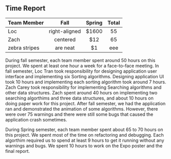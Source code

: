 ## Time Report

| Team Member        | Fall           | Spring  | Total |
| ------------- |:-------------:| :-----:| :-------: |
| Loc     | right-aligned | $1600 | 55 |
| Zach     | centered      |   $12 | 65 |
| zebra stripes | are neat      |    $1 | eee |

During fall semester, each team member spent around 50 hours on this project. We spent at least one hour a week for a face-to-face meeting. In fall semester, Loc Tran took responsibility for designing application user interface and implementing six Sorting algorithms. Designing application UI took 10 hours and implementing each sorting algorithm took around 7 hours. Zach Carey took responsibility for implementing Searching algorithms and other data structures. Zach spent around 40 hours on implementing two searching algorthims and three data structures, and about 10 hours on doing paper work for this project. After fall semester, we had the application ran and demonstrated the animation of some algorithms. However, there were over 75 warnings and there were still some bugs that caused the application crash sometimes.

During Spring semester, each team member spent about 65 to 70 hours on this project. We spent most of the time on refactoring and debugging. Each algorthim required us to spend at least 9 hours to get it running without any warnings and bugs. We spent 10 hours to work on the Expo poster and the final report. 

